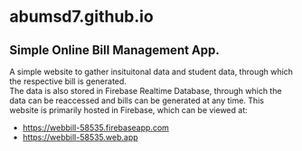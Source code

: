 # abumsd7.github.io
## Simple Online Bill Management App.


A simple website to gather insituitonal data and student data, through which the respective bill is generated.	
The data is also stored in Firebase Realtime Database, through which the data can be reaccessed and bills can be generated at any time.	
This website is primarily hosted in Firebase, which can be viewed at:	

* https://webbill-58535.firebaseapp.com
* https://webbill-58535.web.app
